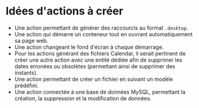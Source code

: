 # Idées d'actions à créer  

- Une action permettant de générer des raccourcis au format `.desktop`.  
- Une action qui démarre un conteneur tout en ouvrant automatiquement sa page web.  
- Une action changeant le fond d'écran à chaque démarrage.  
- Pour les actions générant des fichiers Calendar, il serait pertinent de créer une autre action avec une entité dédiée afin de supprimer les dates erronées ou obsolètes (permettant ainsi de supprimer des instants).  
- Une action permettant de créer un fichier en suivant un modèle prédéfini.  
- Une action connectée à une base de données MySQL, permettant la création, la suppression et la modification de données.  
